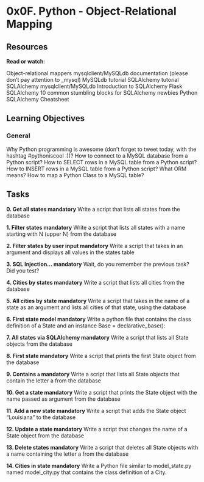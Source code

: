 # 0x0F. Python - Object-Relational Mapping

## Resources
**Read or watch**:

Object-relational mappers
mysqlclient/MySQLdb documentation (please don’t pay attention to _mysql)
MySQLdb tutorial
SQLAlchemy tutorial
SQLAlchemy
mysqlclient/MySQLdb
Introduction to SQLAlchemy
Flask SQLAlchemy
10 common stumbling blocks for SQLAlchemy newbies
Python SQLAlchemy Cheatsheet

## Learning Objectives

### General

Why Python programming is awesome (don’t forget to tweet today, with the hashtag #pythoniscool :))?
How to connect to a MySQL database from a Python script?
How to SELECT rows in a MySQL table from a Python script?
How to INSERT rows in a MySQL table from a Python script?
What ORM means?
How to map a Python Class to a MySQL table?

## Tasks

**0. Get all states mandatory**
Write a script that lists all states from the database 

**1. Filter states mandatory**
Write a script that lists all states with a name starting with N (upper N) from the database 

**2. Filter states by user input mandatory**
Write a script that takes in an argument and displays all values in the states table 

**3. SQL Injection... mandatory**
Wait, do you remember the previous task? Did you test?

**4. Cities by states mandatory**
Write a script that lists all cities from the database

**5. All cities by state mandatory**
Write a script that takes in the name of a state as an argument and lists all cities of that state, using the database 

**6. First state model mandatory**
Write a python file that contains the class definition of a State and an instance Base = declarative_base():

**7. All states via SQLAlchemy mandatory**
Write a script that lists all State objects from the database 

**8. First state mandatory**
Write a script that prints the first State object from the database 

**9. Contains `a` mandatory**
Write a script that lists all State objects that contain the letter a from the database 

**10. Get a state mandatory**
Write a script that prints the State object with the name passed as argument from the database

**11. Add a new state mandatory**
Write a script that adds the State object “Louisiana” to the database

**12. Update a state mandatory**
Write a script that changes the name of a State object from the database 

**13. Delete states mandatory**
Write a script that deletes all State objects with a name containing the letter a from the database

**14. Cities in state mandatory**
Write a Python file similar to model_state.py named model_city.py that contains the class definition of a City.

